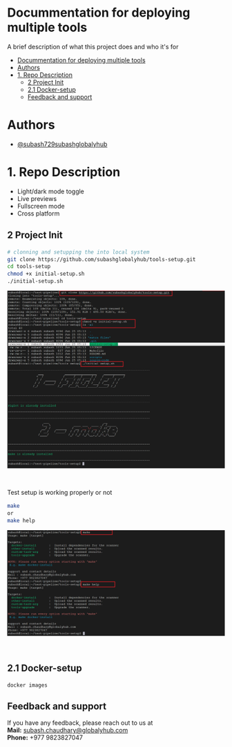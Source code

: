 
# Docummentation for deploying multiple tools

A brief description of what this project does and who it's for

- [Docummentation for deploying multiple tools](#docummentation-for-deploying-multiple-tools)
- [Authors](#authors)
- [1. Repo Description](#1-repo-description)
  - [2 Project Init](#2-project-init)
  - [2.1 Docker-setup](#21-docker-setup)
  - [Feedback and support](#feedback-and-support)


# Authors

- [@subash729subashglobalyhub](https://github.com/subashglobalyhub)


# 1. Repo Description

- Light/dark mode toggle
- Live previews
- Fullscreen mode
- Cross platform

## 2 Project Init
```bash
# clonning and setupping the into local system
git clone https://github.com/subashglobalyhub/tools-setup.git
cd tools-setup
chmod +x initial-setup.sh
./initial-setup.sh
```
![alt text](Screenshots/0.0-project-setup.png)
```


```
Test setup is working properly or not 
```bash
make 
or
make help
```
![alt text](Screenshots/0.1-veryfing-setup.png)
```


```

## 2.1 Docker-setup
```
docker images
```


## Feedback and support

If you have any feedback, please reach out to us at <br> 
**Mail:** subash.chaudhary@globalyhub.com <br>
**Phone:** +977 9823827047 <br>


